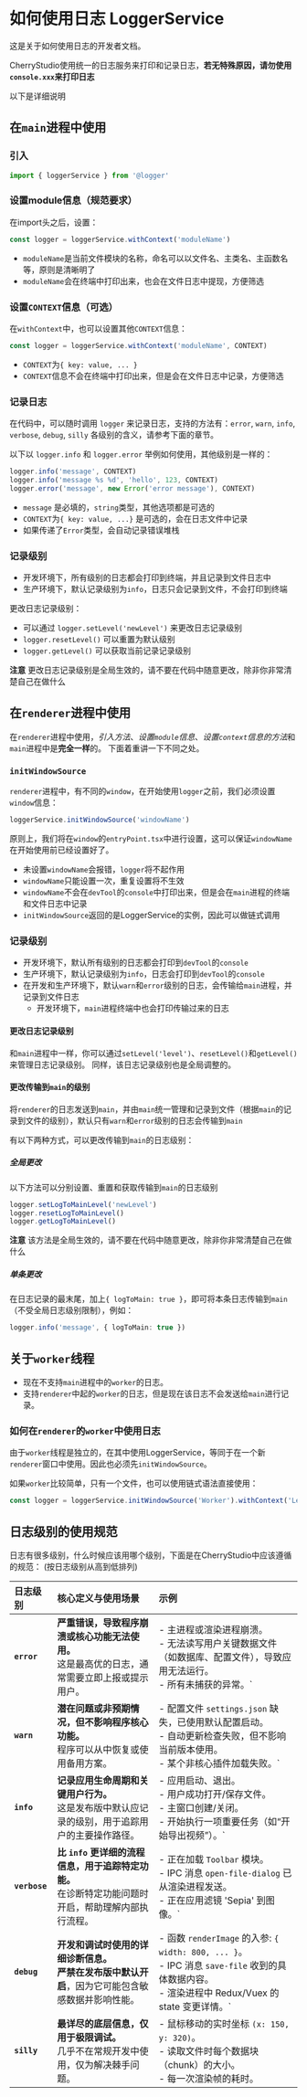 # 如何使用日志 LoggerService

这是关于如何使用日志的开发者文档。

CherryStudio使用统一的日志服务来打印和记录日志，**若无特殊原因，请勿使用`console.xxx`来打印日志**

以下是详细说明

## 在`main`进程中使用

### 引入

```typescript
import { loggerService } from '@logger'
```

### 设置module信息（规范要求）

在import头之后，设置：

```typescript
const logger = loggerService.withContext('moduleName')
```

- `moduleName`是当前文件模块的名称，命名可以以文件名、主类名、主函数名等，原则是清晰明了
- `moduleName`会在终端中打印出来，也会在文件日志中提现，方便筛选

### 设置`CONTEXT`信息（可选）

在`withContext`中，也可以设置其他`CONTEXT`信息：

```typescript
const logger = loggerService.withContext('moduleName', CONTEXT)
```

- `CONTEXT`为`{ key: value, ... }`
- `CONTEXT`信息不会在终端中打印出来，但是会在文件日志中记录，方便筛选

### 记录日志

在代码中，可以随时调用 `logger` 来记录日志，支持的方法有：`error`, `warn`, `info`, `verbose`, `debug`, `silly`
各级别的含义，请参考下面的章节。

以下以 `logger.info` 和 `logger.error` 举例如何使用，其他级别是一样的：

```typescript
logger.info('message', CONTEXT)
logger.info('message %s %d', 'hello', 123, CONTEXT)
logger.error('message', new Error('error message'), CONTEXT)
```

- `message` 是必填的，`string`类型，其他选项都是可选的
- `CONTEXT`为`{ key: value, ...}` 是可选的，会在日志文件中记录
- 如果传递了`Error`类型，会自动记录错误堆栈

### 记录级别

- 开发环境下，所有级别的日志都会打印到终端，并且记录到文件日志中
- 生产环境下，默认记录级别为`info`，日志只会记录到文件，不会打印到终端

更改日志记录级别：

- 可以通过 `logger.setLevel('newLevel')` 来更改日志记录级别
- `logger.resetLevel()` 可以重置为默认级别
- `logger.getLevel()` 可以获取当前记录记录级别

**注意** 更改日志记录级别是全局生效的，请不要在代码中随意更改，除非你非常清楚自己在做什么

## 在`renderer`进程中使用

在`renderer`进程中使用，_引入方法_、_设置`module`信息_、*设置`context`信息的方法*和`main`进程中是**完全一样**的。
下面着重讲一下不同之处。

### `initWindowSource`

`renderer`进程中，有不同的`window`，在开始使用`logger`之前，我们必须设置`window`信息：

```typescript
loggerService.initWindowSource('windowName')
```

原则上，我们将在`window`的`entryPoint.tsx`中进行设置，这可以保证`windowName`在开始使用前已经设置好了。

- 未设置`windowName`会报错，`logger`将不起作用
- `windowName`只能设置一次，重复设置将不生效
- `windowName`不会在`devTool`的`console`中打印出来，但是会在`main`进程的终端和文件日志中记录
- `initWindowSource`返回的是LoggerService的实例，因此可以做链式调用

### 记录级别

- 开发环境下，默认所有级别的日志都会打印到`devTool`的`console`
- 生产环境下，默认记录级别为`info`，日志会打印到`devTool`的`console`
- 在开发和生产环境下，默认`warn`和`error`级别的日志，会传输给`main`进程，并记录到文件日志
  - 开发环境下，`main`进程终端中也会打印传输过来的日志

#### 更改日志记录级别

和`main`进程中一样，你可以通过`setLevel('level')`、`resetLevel()`和`getLevel()`来管理日志记录级别。
同样，该日志记录级别也是全局调整的。

#### 更改传输到`main`的级别

将`renderer`的日志发送到`main`，并由`main`统一管理和记录到文件（根据`main`的记录到文件的级别），默认只有`warn`和`error`级别的日志会传输到`main`

有以下两种方式，可以更改传输到`main`的日志级别：

##### 全局更改

以下方法可以分别设置、重置和获取传输到`main`的日志级别

```typescript
logger.setLogToMainLevel('newLevel')
logger.resetLogToMainLevel()
logger.getLogToMainLevel()
```

**注意** 该方法是全局生效的，请不要在代码中随意更改，除非你非常清楚自己在做什么

##### 单条更改

在日志记录的最末尾，加上`{ logToMain: true }`，即可将本条日志传输到`main`（不受全局日志级别限制），例如：

```typescript
logger.info('message', { logToMain: true })
```

## 关于`worker`线程

- 现在不支持`main`进程中的`worker`的日志。
- 支持`renderer`中起的`worker`的日志，但是现在该日志不会发送给`main`进行记录。

### 如何在`renderer`的`worker`中使用日志

由于`worker`线程是独立的，在其中使用LoggerService，等同于在一个新`renderer`窗口中使用。因此也必须先`initWindowSource`。

如果`worker`比较简单，只有一个文件，也可以使用链式语法直接使用：

```typescript
const logger = loggerService.initWindowSource('Worker').withContext('LetsWork')
```

## 日志级别的使用规范

日志有很多级别，什么时候应该用哪个级别，下面是在CherryStudio中应该遵循的规范：
(按日志级别从高到低排列)

| 日志级别      | 核心定义与使用场景                                                                                       | 示例                                                                                                                                                  |
| :------------ | :------------------------------------------------------------------------------------------------------- | :---------------------------------------------------------------------------------------------------------------------------------------------------- |
| **`error`**   | **严重错误，导致程序崩溃或核心功能无法使用。** <br> 这是最高优的日志，通常需要立即上报或提示用户。       | - 主进程或渲染进程崩溃。 <br> - 无法读写用户关键数据文件（如数据库、配置文件），导致应用无法运行。<br> - 所有未捕获的异常。`                          |
| **`warn`**    | **潜在问题或非预期情况，但不影响程序核心功能。** <br> 程序可以从中恢复或使用备用方案。                   | - 配置文件 `settings.json` 缺失，已使用默认配置启动。 <br> - 自动更新检查失败，但不影响当前版本使用。<br> - 某个非核心插件加载失败。`                 |
| **`info`**    | **记录应用生命周期和关键用户行为。** <br> 这是发布版中默认应记录的级别，用于追踪用户的主要操作路径。     | - 应用启动、退出。<br> - 用户成功打开/保存文件。 <br> - 主窗口创建/关闭。<br> - 开始执行一项重要任务（如“开始导出视频”）。`                           |
| **`verbose`** | **比 `info` 更详细的流程信息，用于追踪特定功能。** <br> 在诊断特定功能问题时开启，帮助理解内部执行流程。 | - 正在加载 `Toolbar` 模块。 <br> - IPC 消息 `open-file-dialog` 已从渲染进程发送。<br> - 正在应用滤镜 'Sepia' 到图像。`                                |
| **`debug`**   | **开发和调试时使用的详细诊断信息。** <br> **严禁在发布版中默认开启**，因为它可能包含敏感数据并影响性能。 | - 函数 `renderImage` 的入参: `{ width: 800, ... }`。<br> - IPC 消息 `save-file` 收到的具体数据内容。<br> - 渲染进程中 Redux/Vuex 的 state 变更详情。` |
| **`silly`**   | **最详尽的底层信息，仅用于极限调试。** <br> 几乎不在常规开发中使用，仅为解决棘手问题。                   | - 鼠标移动的实时坐标 `(x: 150, y: 320)`。<br> - 读取文件时每个数据块（chunk）的大小。<br> - 每一次渲染帧的耗时。                                      |
